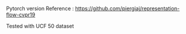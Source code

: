 Pytorch version Reference : https://github.com/piergiaj/representation-flow-cvpr19

Tested with UCF 50 dataset
